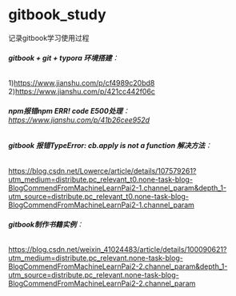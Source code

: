 # gitbook_study

记录gitbook学习使用过程

###### **gitbook + git + typora 环境搭建**：  

1)https://www.jianshu.com/p/cf4989c20bd8  
2)https://www.jianshu.com/p/421cc442f06c  

###### **npm报错npm ERR! code E500处理**：https://www.jianshu.com/p/41b26cee952d  

###### **gitbook 报错TypeError: cb.apply is not a function 解决方法**：  

https://blog.csdn.net/Lowerce/article/details/107579261?utm_medium=distribute.pc_relevant_t0.none-task-blog-BlogCommendFromMachineLearnPai2-1.channel_param&depth_1-utm_source=distribute.pc_relevant_t0.none-task-blog-BlogCommendFromMachineLearnPai2-1.channel_param 

###### **gitbook制作书籍实例**：      

https://blog.csdn.net/weixin_41024483/article/details/100090621?utm_medium=distribute.pc_relevant.none-task-blog-BlogCommendFromMachineLearnPai2-2.channel_param&depth_1-utm_source=distribute.pc_relevant.none-task-blog-BlogCommendFromMachineLearnPai2-2.channel_param
